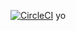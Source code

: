 [![CircleCI](https://circleci.com/gh/grantrules/multiwordle/tree/master.svg?style=svg)](https://circleci.com/gh/grantrules/multiwordle/tree/master) yo
